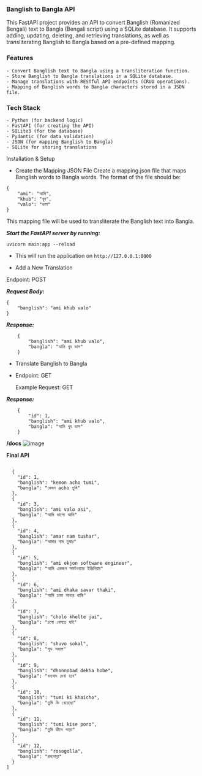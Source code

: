 ### Banglish to Bangla API

This FastAPI project provides an API to convert Banglish (Romanized Bengali) text to Bangla (Bengali script) using a SQLite database. It supports adding, updating, deleting, and retrieving translations, as well as transliterating Banglish to Bangla based on a pre-defined mapping.

### Features

    - Convert Banglish text to Bangla using a transliteration function.
    - Store Banglish to Bangla translations in a SQLite database.
    - Manage translations with RESTful API endpoints (CRUD operations).
    - Mapping of Banglish words to Bangla characters stored in a JSON file.

### Tech Stack

    - Python (for backend logic)
    - FastAPI (for creating the API)
    - SQLite3 (for the database)
    - Pydantic (for data validation)
    - JSON (for mapping Banglish to Bangla)
    - SQLite for storing translations

Installation & Setup
- Create the Mapping JSON File
Create a mapping.json file that maps Banglish words to Bangla words. The format of the file should be:
```
{
    "ami": "আমি",
    "khub": "খুব",
    "valo": "ভাল"
}
```
This mapping file will be used to transliterate the Banglish text into Bangla.

***Start the FastAPI server by running:***

`uvicorn main:app --reload`

- This will run the application on `http://127.0.0.1:8000`


- Add a New Translation

Endpoint: POST 

***Request Body:***
```
{
    "banglish": "ami khub valo"
}
```

***Response:***
```
    {
        "banglish": "ami khub valo",
        "bangla": "আমি খুব ভাল"
    }
```
- Translate Banglish to Bangla

- Endpoint: GET 

  Example Request: GET 

***Response:***
```
    {
        "id": 1,
        "banglish": "ami khub valo",
        "bangla": "আমি খুব ভাল"
    }
```


**/docs**
![image](https://github.com/user-attachments/assets/1f96d8d1-43fb-4ebe-8198-147549ff40ba)

**Final API**
```

  {
    "id": 1,
    "banglish": "kemon acho tumi",
    "bangla": "কেমন acho তুমি"
  },
  {
    "id": 3,
    "banglish": "ami valo asi",
    "bangla": "আমি ভালো আসি"
  },
  {
    "id": 4,
    "banglish": "amar nam tushar",
    "bangla": "আমার নাম তুষার"
  },
  {
    "id": 5,
    "banglish": "ami ekjon software engineer",
    "bangla": "আমি একজন সফটওয়্যার ইঞ্জিনিয়ার"
  },
  {
    "id": 6,
    "banglish": "ami dhaka savar thaki",
    "bangla": "আমি ঢাকা সাভার থাকি"
  },
  {
    "id": 7,
    "banglish": "cholo khelte jai",
    "bangla": "চলো খেলতে যাই"
  },
  {
    "id": 8,
    "banglish": "shuvo sokal",
    "bangla": "শুভ সকাল"
  },
  {
    "id": 9,
    "banglish": "dhonnobad dekha hobe",
    "bangla": "ধন্যবাদ দেখা হবে"
  },
  {
    "id": 10,
    "banglish": "tumi ki khaicho",
    "bangla": "তুমি কি খেয়েছো"
  },
  {
    "id": 11,
    "banglish": "tumi kise poro",
    "bangla": "তুমি কীসে পড়ো"
  },
  {
    "id": 12,
    "banglish": "rosogolla",
    "bangla": "রসগোল্লা"
  }
]
```
